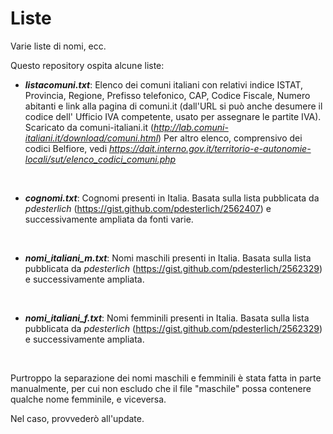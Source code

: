 # Liste
Varie liste di nomi, ecc.

Questo repository ospita alcune liste:

- **_listacomuni.txt_**:
  Elenco dei comuni italiani con relativi indice ISTAT, Provincia, Regione, Prefisso telefonico, CAP, Codice Fiscale, Numero abitanti e link alla pagina di comuni.it (dall'URL si può anche desumere il codice dell' Ufficio IVA competente, usato per assegnare le partite IVA).
  Scaricato da comuni-italiani.it (_http://lab.comuni-italiani.it/download/comuni.html_)
  Per altro elenco, comprensivo dei codici Belfiore, vedi _https://dait.interno.gov.it/territorio-e-autonomie-locali/sut/elenco_codici_comuni.php_

<br>

 - **_cognomi.txt_**:
Cognomi presenti in Italia. Basata sulla lista pubblicata da _pdesterlich_ (https://gist.github.com/pdesterlich/2562407) e successivamente ampliata da fonti varie.

<br>  

 - **_nomi_italiani_m.txt_**: 
Nomi maschili presenti in Italia. Basata sulla lista pubblicata da _pdesterlich_ (https://gist.github.com/pdesterlich/2562329) e successivamente ampliata.

<br>

 - **_nomi_italiani_f.txt_**: 
Nomi femminili presenti in Italia. Basata sulla lista pubblicata da _pdesterlich_ (https://gist.github.com/pdesterlich/2562329) e successivamente ampliata.


<br>

Purtroppo la separazione dei nomi maschili e femminili è stata fatta in parte manualmente, per cui non escludo che il file "maschile" possa contenere qualche nome femminile, e viceversa. 

Nel caso, provvederò all'update.


<br>
